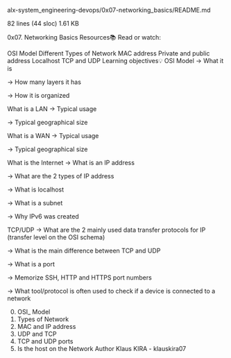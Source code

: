 alx-system_engineering-devops/0x07-networking_basics/README.md
 
 
82 lines (44 sloc)  1.61 KB

0x07. Networking Basics
Resources📚
Read or watch:

OSI Model
Different Types of Network
MAC address
Private and public address
Localhost
TCP and UDP
Learning objectives💡
OSI Model
-> What it is

-> How many layers it has

-> How it is organized

What is a LAN
-> Typical usage

-> Typical geographical size

What is a WAN
-> Typical usage

-> Typical geographical size

What is the Internet
-> What is an IP address

-> What are the 2 types of IP address

-> What is localhost

-> What is a subnet

-> Why IPv6 was created

TCP/UDP
-> What are the 2 mainly used data transfer protocols for IP (transfer level on the OSI schema)

-> What is the main difference between TCP and UDP

-> What is a port

-> Memorize SSH, HTTP and HTTPS port numbers

-> What tool/protocol is often used to check if a device is connected to a network

0. OSI_ Model
1. Types of Network
2. MAC and IP address
3. UDP and TCP
4. TCP and UDP ports
5. Is the host on the Network
Author
Klaus KIRA - klauskira07
